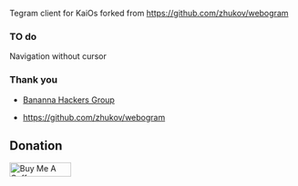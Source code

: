 Tegram client for KaiOs forked from  https://github.com/zhukov/webogram

### TO do
Navigation without cursor

### Thank you
+ [Bananna Hackers Group](https://groups.google.com/forum/?utm_medium=email&utm_source=footer#!forum/bananahackers)

+ https://github.com/zhukov/webogram

## Donation
<a href="https://www.buymeacoffee.com/vj6Q8lR" target="_blank"><img src="https://cdn.buymeacoffee.com/buttons/lato-orange.png" alt="Buy Me A Coffee" style="height: 25px !important;width: 108px !important;" ></a>


